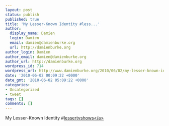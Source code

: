```yaml
---
layout: post
status: publish
published: true
title: 'My Lesser-Known Identity #less...'
author:
  display_name: Damien
  login: Damien
  email: damien@damienburke.org
  url: http://damienburke.org
author_login: Damien
author_email: damien@damienburke.org
author_url: http://damienburke.org
wordpress_id: 714
wordpress_url: http://www.damienburke.org/2010/06/02/my-lesser-known-identity-less/
date: '2010-06-02 00:09:22 +0000'
date_gmt: '2010-06-02 05:09:22 +0000'
categories:
- Uncategorized
- tweet
tags: []
comments: []
---
```

<p>My Lesser-Known Identity #<a href="http:&#47;&#47;search.twitter.com&#47;search?q=%23lessertvshows" class="aktt_hashtag">lessertvshows<&#47;a></p>
